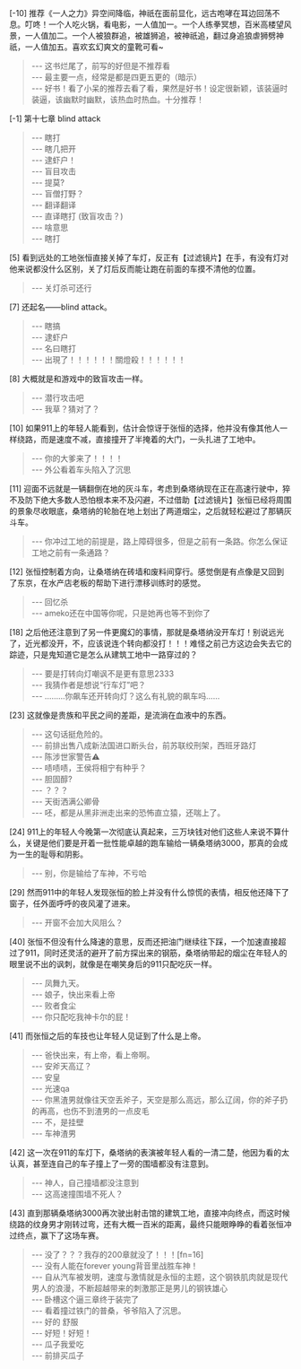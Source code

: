 
[-10] 推荐《一人之力》异空间降临，神祇在面前显化，远古咆哮在耳边回荡不息。叮咚！一个人吃火锅，看电影，一人值加一。一个人练拳冥想，百米高楼望风景，一人值加二。一个人被狼群追，被雄狮追，被神祇追，翻过身追狼虐狮劈神祇，一人值加五。喜欢玄幻爽文的童靴可看~
>--- 这书烂尾了，前写的好但是不推荐看<br>
>--- 最主要一点，经常是都是四更五更的（暗示）<br>
>--- 好书！看了小呆的推荐去看了看，果然是好书！设定很新颖，该装逼时装逼，该幽默时幽默，该热血时热血。十分推荐！<br>

[-1] 第十七章 blind attack
>--- 瞎打<br>
>--- 瞎几把开<br>
>--- 逮虾户！<br>
>--- 盲目攻击<br>
>--- 提莫?<br>
>--- 盲僧打野？<br>
>--- 翻译翻译<br>
>--- 直译瞎打 (致盲攻击？)<br>
>--- 啥意思<br>
>--- 瞎打<br>

[5] 看到远处的工地张恒直接关掉了车灯，反正有【过滤镜片】在手，有没有灯对他来说都没什么区别，关了灯后反而能让跑在前面的车摸不清他的位置。
>--- 关灯杀可还行<br>

[7] 还起名——blind attack。
>--- 瞎搞<br>
>--- 逮虾户<br>
>--- 名曰瞎打<br>
>--- 出現了！！！！！！關燈殺！！！！！！<br>

[8] 大概就是和游戏中的致盲攻击一样。
>--- 潜行攻击吧<br>
>--- 我草？猜对了？<br>

[10] 如果911上的年轻人能看到，估计会惊讶于张恒的选择，他并没有像其他人一样绕路，而是速度不减，直接撞开了半掩着的大门，一头扎进了工地中。
>--- 你的大爹来了！！！！<br>
>--- 外公看着车头陷入了沉思<br>

[11] 迎面不远就是一辆翻倒在地的灰斗车，考虑到桑塔纳现在正在高速行驶中，猝不及防下绝大多数人恐怕根本来不及闪避，不过借助【过滤镜片】张恒已经将周围的景象尽收眼底，桑塔纳的轮胎在地上划出了两道烟尘，之后就轻松避过了那辆灰斗车。
>--- 你冲过工地的前提是，路上障碍很多，但是之前有一条路。你怎么保证工地之前有一条通路？<br>

[12] 张恒控制着方向，让桑塔纳在砖墙和废料间穿行。感觉倒是有点像是又回到了东京，在水产店老板的帮助下进行漂移训练时的感觉。
>--- 回忆杀<br>
>--- ameko还在中国等你呢，只是她再也等不到你了<br>

[18] 之后他还注意到了另一件更魔幻的事情，那就是桑塔纳没开车灯！别说远光了，近光都没开，不，应该说连个转向都没打！！！难怪之前己方这边会失去它的踪迹，只是鬼知道它是怎么从建筑工地中一路穿过的？
>--- 要是打转向灯嘲讽不是更有意思2333<br>
>--- 我猜作者是想说“行车灯”吧？<br>
>--- ………你飙车还开转向灯？这么有礼貌的飙车吗……<br>

[23] 这就像是贵族和平民之间的差距，是流淌在血液中的东西。
>--- 这句话挺危险的。<br>
>--- 前排出售八成新法国进口断头台，前苏联绞刑架，西班牙路灯<br>
>--- 陈涉世家警告⚠<br>
>--- 啧啧啧，王侯将相宁有种乎？<br>
>--- 胆固醇?<br>
>--- ？？？<br>
>--- 天街洒满公卿骨<br>
>--- 呸，都是从黑非洲走出来的恐怖直立猿，还喘上了。<br>

[24] 911上的年轻人今晚第一次彻底认真起来，三万块钱对他们这些人来说不算什么，关键是他们要是开着一批性能卓越的跑车输给一辆桑塔纳3000，那真的会成为一生的耻辱和阴影。
>--- 别，你是输给了车神，不亏哈<br>

[29] 然而911中的年轻人发现张恒的脸上并没有什么惊慌的表情，相反他还降下了窗子，任外面呼呼的夜风灌了进来。
>--- 开窗不会加大风阻么？<br>

[40] 张恒不但没有什么降速的意思，反而还把油门继续往下踩，一个加速直接超过了911，同时还灵活的避开了前方探出来的钢筋，桑塔纳带起的烟尘在年轻人的眼里说不出的讽刺，就像是在嘲笑身后的911只配吃灰一样。
>--- 凤舞九天。<br>
>--- 娘子，快出来看上帝<br>
>--- 败者食尘<br>
>--- 你只配吃我神卡尔的屁！<br>

[41] 而张恒之后的车技也让年轻人见证到了什么是上帝。
>--- 爸快出来，有上帝，看上帝啊。<br>
>--- 安斧天高辽？<br>
>--- 安皇<br>
>--- 光速qa<br>
>--- 你黑渣男就像往天空丢斧子，天空是那么高远，那么辽阔，你的斧子扔的再高，也伤不到渣男的一点皮毛<br>
>--- 不，是挂壁<br>
>--- 车神渣男<br>

[42] 这一次在911的车灯下，桑塔纳的表演被年轻人看的一清二楚，他因为看的太认真，甚至连自己的车子撞上了一旁的围墙都没有注意到。
>--- 神人，自己撞墙都没注意到<br>
>--- 这高速撞围墙不死人？<br>

[43] 直到那辆桑塔纳3000再次驶出射击馆的建筑工地，直接冲向终点，而这时候绕路的纹身男才刚转过弯，还有大概一百米的距离，最终只能眼睁睁的看着张恒冲过终点，赢下了这场车赛。
>--- 没了？？？我存的200章就没了！！！[fn=16]<br>
>--- 没有人能在forever young背音里战胜车神！<br>
>--- 自从汽车被发明，速度与激情就是永恒的主题，这个钢铁肌肉就是现代男人的浪漫，不断超越带来的刺激那正是男儿的钢铁雄心<br>
>--- 卧槽这个逼三章终于装完了<br>
>--- 看着撞过铁门的普桑，爷爷陷入了沉思。<br>
>--- 好的 舒服<br>
>--- 好短！好短！<br>
>--- 瓜子我爱吃<br>
>--- 前排买瓜子<br>

